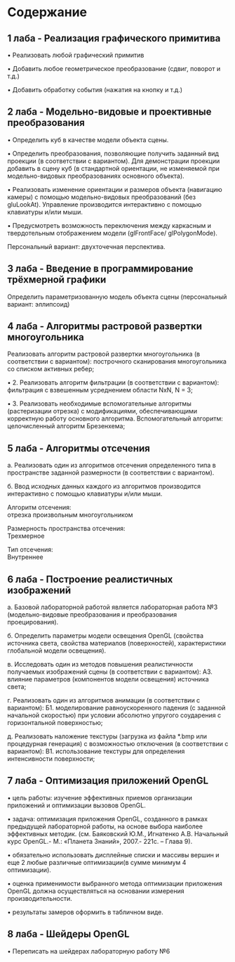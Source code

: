 # Содержание
## 1 лаба - Реализация графического примитива

• Реализовать любой графический примитив

• Добавить любое геометрическое преобразование (сдвиг, поворот и т.д.)

• Добавить обработку события (нажатия на кнопку и т.д.)

## 2 лаба - Модельно-видовые и проективные преобразования
• Определить куб в качестве модели объекта сцены.

• Определить преобразования, позволяющие получить заданный вид проекции (в соответствии с вариантом). Для демонстрации проекции добавить в сцену куб (в стандартной ориентации, не изменяемой при модельно-видовых преобразованиях основного объекта).

• Реализовать изменение ориентации и размеров объекта (навигацию камеры) с помощью модельно-видовых преобразований (без gluLookAt). Управление производится интерактивно с помощью клавиатуры и/или мыши.

• Предусмотреть возможность переключения между каркасным и твердотельным отображением модели (glFrontFace/ glPolygonMode).

Персональный вариант: двухточечная перспектива.

## 3 лаба - Введение в программирование трёхмерной графики

Определить параметризованную модель объекта сцены (персональный вариант: эллипсоид)

## 4 лаба - Алгоритмы растровой развертки многоугольника

Реализовать алгоритм растровой развертки многоугольника (в соответствии с вариантом): построчного сканирования многоугольника со списком активных ребер;

• 2. Реализовать алгоритм фильтрации (в соответствии с вариантом): фильтрация с взвешенным усреднением области NхN, N = 3;

• 3. Реализовать необходимые вспомогательные алгоритмы (растеризации отрезка) с модификациями, обеспечивающими корректную работу основного алгоритма. Вспомогательный алгоритм: целочисленный алгоритм Брезенхема;

## 5 лаба - Алгоритмы отсечения

а.  Реализовать один из алгоритмов отсечения определенного типа в пространстве заданной размерности (в соответствии с вариантом).

б.  Ввод исходных данных каждого из алгоритмов производится интерактивно с помощью клавиатуры и/или мыши.

Алгоритм отсечения:                      
        отрезка произвольным многоугольником
        
Размерность пространства отсечения:      
        Трехмерное
        
Тип отсечения:                           
        Внутреннее

## 6 лаба - Построение реалистичных изображений

а.  Базовой лабораторной работой является лабораторная работа №3 (модельно-видовые преобразования и преобразования проецирования).

б.  Определить параметры модели освещения OpenGL (свойства источника света, свойства материалов (поверхностей), характеристики глобальной модели освещения).

в.  Исследовать один из методов повышения реалистичности получаемых изображений сцены (в соответствии с вариантом):
    А3. влияние параметров (компонентов модели освещения) источника света;

г.  Реализовать один из алгоритмов анимации (в соответствии с вариантом):
    Б1. моделирование равноускоренного падения (с заданной начальной скоростью) при условии абсолютно упругого соударения с горизонтальной поверхностью;

д.  Реализовать наложение текстуры (загрузка из файла *.bmp или процедурная генерация) с возможностью отключения (в соответствии с вариантом):
    В1. использование текстуры для определения интенсивности поверхности;

## 7 лаба - Оптимизация приложений OpenGL

•  цель работы: изучение эффективных приемов организации приложений и оптимизации вызовов OpenGL. 

•  задача: оптимизация приложения OpenGL, созданного в рамках предыдущей лабораторной работы, на основе выбора наиболее эффективных методик. (см. Баяковский Ю.М., Игнатенко А.В. Начальный курс OpenGL.- М.: «Планета Знаний», 2007.- 221с. – Глава 9). 

•  обязательно использовать дисплейные списки и массивы вершин и еще 2 любые различные оптимизации(в сумме минимум 4 оптимизации). 

•  оценка применимости выбранного метода оптимизации приложения OpenGL должна осуществляться на основании измерения производительности. 

•  результаты замеров оформить в табличном виде.

## 8 лаба - Шейдеры OpenGL

•  Переписать на шейдерах лабораторную работу №6 
